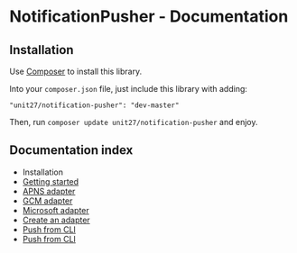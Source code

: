 # NotificationPusher - Documentation

## Installation

Use [Composer](http://getcomposer.org) to install this library.

Into your `composer.json` file, just include this library with adding:

```
"unit27/notification-pusher": "dev-master"
```

Then, run `composer update unit27/notification-pusher` and enjoy.

## Documentation index

* Installation
* [Getting started](https://github.com/unit27/NotificationPusher/blob/master/doc/getting-started.md)
* [APNS adapter](https://github.com/unit27/NotificationPusher/blob/master/doc/apns-adapter.md)
* [GCM adapter](https://github.com/unit27/NotificationPusher/blob/master/doc/gcm-adapter.md)
* [Microsoft adapter](https://github.com/unit27/NotificationPusher/blob/master/doc/ms-adapter.md)
* [Create an adapter](https://github.com/unit27/NotificationPusher/blob/master/doc/create-an-adapter.md)
* [Push from CLI](https://github.com/unit27/NotificationPusher/blob/master/doc/push-from-cli.md)
* [Push from CLI](https://github.com/unit27/NotificationPusher/blob/master/doc/push-from-cli.md)

